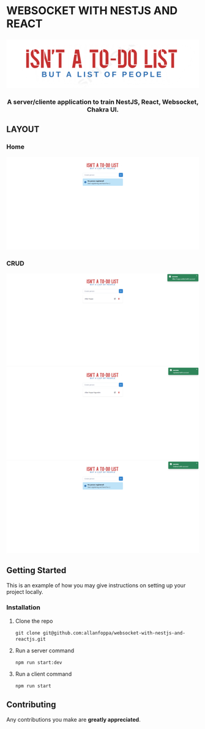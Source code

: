 # WEBSOCKET WITH NESTJS AND REACT

<!-- PROJECT LOGO -->
<!-- markdownlint-disable -->
<div align="center" style="margin-top: 24px">
  <img src="./client/src/assets/images/logo.png" alt="Logo" />
  <h3 align="center">A server/cliente application to train NestJS, React, Websocket, Chakra UI.</h3>
</div>
<!-- markdownlint-disable -->

<!-- LAYOUT PREVIEW -->
## LAYOUT

### Home

![Home](.github/initial-home.png)

### CRUD

![ADD](.github/added-person.png)
![UPDATE](.github/edited-person.png)
![DELETE](.github/deleted-person.png)

<!-- GETTING STARTED -->
## Getting Started

This is an example of how you may give instructions on setting up your project locally.

### Installation

1. Clone the repo

   ```shell
   git clone git@github.com:allanfoppa/websocket-with-nestjs-and-reactjs.git
   ```

2. Run a server command

   ```shell
   npm run start:dev
   ```

3. Run a client command

   ```shell
   npm run start
   ```

## Contributing

Any contributions you make are **greatly appreciated**.
